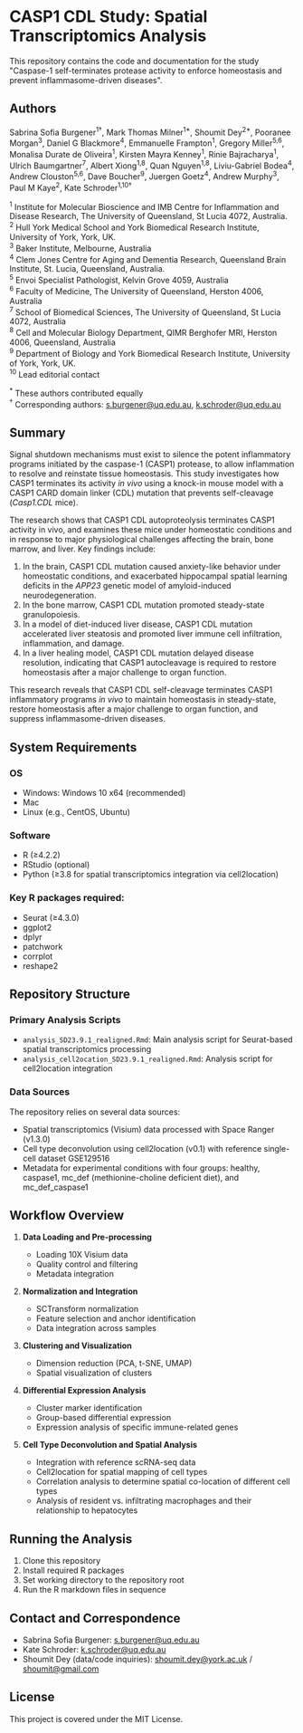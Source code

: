 # CASP1 CDL Study: Spatial Transcriptomics Analysis

This repository contains the code and documentation for the study "Caspase-1 self-terminates protease activity to enforce homeostasis and prevent inflammasome-driven diseases".

## Authors
Sabrina Sofia Burgener<sup>1†</sup>, Mark Thomas Milner<sup>1*</sup>, Shoumit Dey<sup>2*</sup>, Pooranee Morgan<sup>3</sup>, Daniel G Blackmore<sup>4</sup>, Emmanuelle Frampton<sup>1</sup>, Gregory Miller<sup>5,6</sup>, Monalisa Durate de Oliveira<sup>1</sup>, Kirsten Mayra Kenney<sup>1</sup>, Rinie Bajracharya<sup>1</sup>, Ulrich Baumgartner<sup>7</sup>, Albert Xiong<sup>1,8</sup>, Quan Nguyen<sup>1,8</sup>, Liviu-Gabriel Bodea<sup>4</sup>, Andrew Clouston<sup>5,6</sup>, Dave Boucher<sup>9</sup>, Juergen Goetz<sup>4</sup>, Andrew Murphy<sup>3</sup>, Paul M Kaye<sup>2</sup>, Kate Schroder<sup>1,10†</sup>

<sup>1</sup> Institute for Molecular Bioscience and IMB Centre for Inflammation and Disease Research, The University of Queensland, St Lucia 4072, Australia.  
<sup>2</sup> Hull York Medical School and York Biomedical Research Institute, University of York, York, UK.  
<sup>3</sup> Baker Institute, Melbourne, Australia  
<sup>4</sup> Clem Jones Centre for Aging and Dementia Research, Queensland Brain Institute, St. Lucia, Queensland, Australia.  
<sup>5</sup> Envoi Specialist Pathologist, Kelvin Grove 4059, Australia  
<sup>6</sup> Faculty of Medicine, The University of Queensland, Herston 4006, Australia  
<sup>7</sup> School of Biomedical Sciences, The University of Queensland, St Lucia 4072, Australia  
<sup>8</sup> Cell and Molecular Biology Department, QIMR Berghofer MRI, Herston 4006, Queensland, Australia  
<sup>9</sup> Department of Biology and York Biomedical Research Institute, University of York, York, UK.  
<sup>10</sup> Lead editorial contact  

<sup>*</sup> These authors contributed equally  
<sup>†</sup> Corresponding authors: s.burgener@uq.edu.au, k.schroder@uq.edu.au

## Summary

Signal shutdown mechanisms must exist to silence the potent inflammatory programs initiated by the caspase-1 (CASP1) protease, to allow inflammation to resolve and reinstate tissue homeostasis. This study investigates how CASP1 terminates its activity *in vivo* using a knock-in mouse model with a CASP1 CARD domain linker (CDL) mutation that prevents self-cleavage (*Casp1.CDL* mice). 

The research shows that CASP1 CDL autoproteolysis terminates CASP1 activity in vivo, and examines these mice under homeostatic conditions and in response to major physiological challenges affecting the brain, bone marrow, and liver. Key findings include:

1. In the brain, CASP1 CDL mutation caused anxiety-like behavior under homeostatic conditions, and exacerbated hippocampal spatial learning deficits in the *APP23* genetic model of amyloid-induced neurodegeneration.
2. In the bone marrow, CASP1 CDL mutation promoted steady-state granulopoiesis.
3. In a model of diet-induced liver disease, CASP1 CDL mutation accelerated liver steatosis and promoted liver immune cell infiltration, inflammation, and damage.
4. In a liver healing model, CASP1 CDL mutation delayed disease resolution, indicating that CASP1 autocleavage is required to restore homeostasis after a major challenge to organ function.

This research reveals that CASP1 CDL self-cleavage terminates CASP1 inflammatory programs *in vivo* to maintain homeostasis in steady-state, restore homeostasis after a major challenge to organ function, and suppress inflammasome-driven diseases.

## System Requirements

### OS
- Windows: Windows 10 x64 (recommended)
- Mac
- Linux (e.g., CentOS, Ubuntu)

### Software
- R (≥4.2.2)
- RStudio (optional)
- Python (≥3.8 for spatial transcriptomics integration via cell2location)

### Key R packages required:
- Seurat (≥4.3.0)
- ggplot2
- dplyr
- patchwork
- corrplot
- reshape2

## Repository Structure

### Primary Analysis Scripts

- `analysis_SD23.9.1_realigned.Rmd`: Main analysis script for Seurat-based spatial transcriptomics processing
- `analysis_cell2ocation_SD23.9.1_realigned.Rmd`: Analysis script for cell2location integration

### Data Sources

The repository relies on several data sources:
- Spatial transcriptomics (Visium) data processed with Space Ranger (v1.3.0)
- Cell type deconvolution using cell2location (v0.1) with reference single-cell dataset GSE129516
- Metadata for experimental conditions with four groups: healthy, caspase1, mc_def (methionine-choline deficient diet), and mc_def_caspase1

## Workflow Overview

1. **Data Loading and Pre-processing**
   - Loading 10X Visium data
   - Quality control and filtering
   - Metadata integration

2. **Normalization and Integration**
   - SCTransform normalization
   - Feature selection and anchor identification
   - Data integration across samples

3. **Clustering and Visualization**
   - Dimension reduction (PCA, t-SNE, UMAP)
   - Spatial visualization of clusters

4. **Differential Expression Analysis**
   - Cluster marker identification
   - Group-based differential expression
   - Expression analysis of specific immune-related genes

5. **Cell Type Deconvolution and Spatial Analysis**
   - Integration with reference scRNA-seq data
   - Cell2location for spatial mapping of cell types
   - Correlation analysis to determine spatial co-location of different cell types
   - Analysis of resident vs. infiltrating macrophages and their relationship to hepatocytes

## Running the Analysis

1. Clone this repository
2. Install required R packages
3. Set working directory to the repository root
4. Run the R markdown files in sequence

## Contact and Correspondence
- Sabrina Sofia Burgener: s.burgener@uq.edu.au
- Kate Schroder: k.schroder@uq.edu.au
- Shoumit Dey (data/code inquiries): shoumit.dey@york.ac.uk / shoumit@gmail.com

## License
This project is covered under the MIT License.

